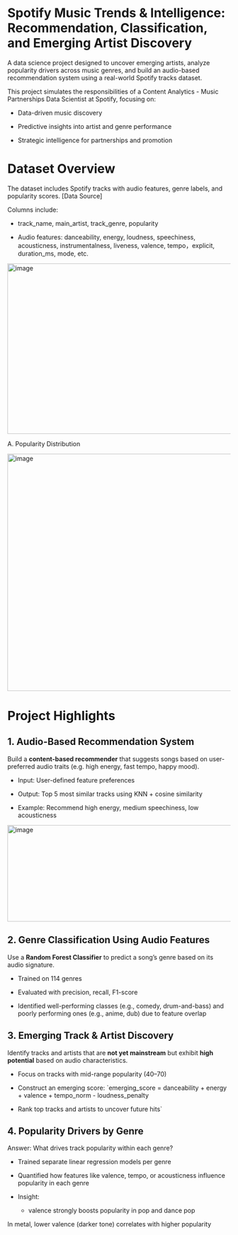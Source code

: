 # Spotify Music Trends &amp; Intelligence: Recommendation, Classification, and Emerging Artist Discovery
A data science project designed to uncover emerging artists, analyze popularity drivers across music genres, and build an audio-based recommendation system using a real-world Spotify tracks dataset.

This project simulates the responsibilities of a Content Analytics - Music Partnerships Data Scientist at Spotify, focusing on:

- Data-driven music discovery

- Predictive insights into artist and genre performance

- Strategic intelligence for partnerships and promotion
# Dataset Overview
The dataset includes Spotify tracks with audio features, genre labels, and popularity scores. [Data Source]

Columns include:

- track_name, main_artist, track_genre, popularity

- Audio features: danceability, energy, loudness, speechiness, acousticness, instrumentalness, liveness, valence, tempo，explicit, duration_ms, mode, etc.

<img width="1257" height="385" alt="image" src="https://github.com/user-attachments/assets/30e204b1-51fa-4964-8157-31b691ba7db9" />


A. Popularity Distribution

<img width="709" height="536" alt="image" src="https://github.com/user-attachments/assets/6720d332-e742-42df-9550-39f9127b435f" />



# Project Highlights
## 1. Audio-Based Recommendation System
Build a **content-based recommender** that suggests songs based on user-preferred audio traits (e.g. high energy, fast tempo, happy mood).

- Input: User-defined feature preferences

- Output: Top 5 most similar tracks using KNN + cosine similarity

- Example: Recommend high energy, medium speechiness, low acousticness
<img width="896" height="218" alt="image" src="https://github.com/user-attachments/assets/64f68699-020a-4543-8f1d-63e44236738f" />

## 2. Genre Classification Using Audio Features
Use a **Random Forest Classifier** to predict a song’s genre based on its audio signature.

- Trained on 114 genres

- Evaluated with precision, recall, F1-score

- Identified well-performing classes (e.g., comedy, drum-and-bass) and poorly performing ones (e.g., anime, dub) due to feature overlap

## 3. Emerging Track & Artist Discovery
Identify tracks and artists that are **not yet mainstream** but exhibit **high potential** based on audio characteristics.

- Focus on tracks with mid-range popularity (40–70)

- Construct an emerging score:
`emerging_score = danceability + energy + valence + tempo_norm - loudness_penalty

- Rank top tracks and artists to uncover future hits`

## 4. Popularity Drivers by Genre
Answer: What drives track popularity within each genre?

- Trained separate linear regression models per genre

- Quantified how features like valence, tempo, or acousticness influence popularity in each genre

- Insight:

  - valence strongly boosts popularity in pop and dance pop

In metal, lower valence (darker tone) correlates with higher popularity

